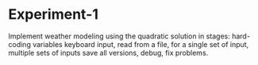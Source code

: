 # Experiment-1
 Implement weather modeling using the quadratic solution in stages: hard-coding variables keyboard input, read from a file, for a single set of input, multiple sets of inputs save all versions, debug, fix problems.
